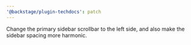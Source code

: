 ```yaml
---
'@backstage/plugin-techdocs': patch
---
```


Change the primary sidebar scrollbar to the left side, and also make the sidebar spacing more harmonic.
